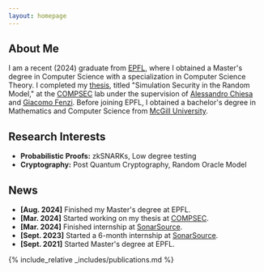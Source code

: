 ```yaml
---
layout: homepage
---
```


## About Me

I am a recent (2024) graduate from [EPFL](https://www.epfl.ch/en/), where I obtained a Master's degree in Computer Science with a specialization in Computer Science Theory. I completed my [thesis](./assets/files/m-thesis.pdf), titled "Simulation Security in the Random Model," at the [COMPSEC](https://compsec.epfl.ch/) lab under the supervision of [Alessandro Chiesa](https://ic-people.epfl.ch/~achiesa/) and [Giacomo Fenzi](https://gfenzi.io/). Before joining EPFL, I obtained a bachelor's degree in Mathematics and Computer Science from [McGill University](https://www.mcgill.ca/).

## Research Interests

- **Probabilistic Proofs:** zkSNARKs, Low degree testing
- **Cryptography:** Post Quantum Cryptography, Random Oracle Model

## News

- **[Aug. 2024]** Finished my Master's degree at EPFL.
- **[Mar. 2024]** Started working on my thesis at [COMPSEC](https://compsec.epfl.ch/).
- **[Mar. 2024]** Finished internship at [SonarSource](https://www.sonarsource.com/).
- **[Sept. 2023]** Started a 6-month internship at [SonarSource](https://www.sonarsource.com/).
- **[Sept. 2021]** Started Master's degree at EPFL.

{% include_relative _includes/publications.md %}

<!-- {% include_relative _includes/services.md %} -->
